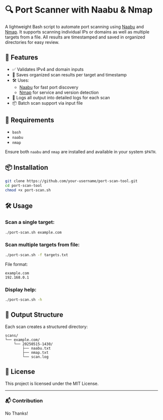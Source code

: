 # 🔍 Port Scanner with Naabu & Nmap

A lightweight Bash script to automate port scanning using [Naabu](https://github.com/projectdiscovery/naabu) and [Nmap](https://nmap.org/). It supports scanning individual IPs or domains as well as multiple targets from a file. All results are timestamped and saved in organized directories for easy review.

## 🚀 Features

- ✅ Validates IPv4 and domain inputs
- 📁 Saves organized scan results per target and timestamp
- 🛠️ Uses:
  - [Naabu](https://github.com/projectdiscovery/naabu) for fast port discovery
  - [Nmap](https://nmap.org/) for service and version detection
- 📜 Logs all output into detailed logs for each scan
- 📦 Batch scan support via input file

## 🧪 Requirements

- `bash`
- `naabu`
- `nmap`

Ensure both `naabu` and `nmap` are installed and available in your system `$PATH`.

## 📦 Installation

```bash
git clone https://github.com/your-username/port-scan-tool.git
cd port-scan-tool
chmod +x port-scan.sh
```

## 🛠 Usage

### Scan a single target:
```bash
./port-scan.sh example.com
```

### Scan multiple targets from file:
```bash
./port-scan.sh -f targets.txt
```

File format:
```
example.com
192.168.0.1
```

### Display help:
```bash
./port-scan.sh -h
```

## 📂 Output Structure

Each scan creates a structured directory:
```
scans/
└── example.com/
    └── 20250515-1430/
        ├── naabu.txt
        ├── nmap.txt
        └── scan.log
```

## 📃 License

This project is licensed under the MIT License.

---

### 📬 Contribution

No Thanks!
